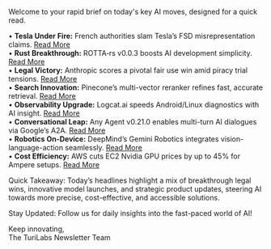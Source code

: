Welcome to your rapid brief on today's key AI moves, designed for a quick read.

• **Tesla Under Fire:** French authorities slam Tesla’s FSD misrepresentation claims. [Read More](https://electrek.co/2025/06/24/france-says-tesla-lied-about-fsd-and-more-4-months-to-comply-or-be-fined/)  
• **Rust Breakthrough:** ROTTA‐rs v0.0.3 boosts AI development simplicity. [Read More](https://github.com/araxnoid-code/ROTTA-rs)  
• **Legal Victory:** Anthropic scores a pivotal fair use win amid piracy trial tensions. [Read More](https://www.wired.com/story/anthropic-ai-copyright-fair-use-piracy-ruling/)  
• **Search Innovation:** Pinecone’s multi-vector reranker refines fast, accurate retrieval. [Read More](https://www.pinecone.io/blog/cascading-retrieval-with-multi-vector-representations/)  
• **Observability Upgrade:** Logcat.ai speeds Android/Linux diagnostics with AI insight. [Read More](https://logcat.ai)  
• **Conversational Leap:** Any Agent v0.21.0 enables multi-turn AI dialogues via Google’s A2A. [Read More](https://github.com/mozilla-ai/any-agent/releases/tag/0.21.0)  
• **Robotics On-Device:** DeepMind’s Gemini Robotics integrates vision-language-action seamlessly. [Read More](https://deepmind.google/discover/blog/gemini-robotics-on-device-brings-ai-to-local-robotic-devices/)  
• **Cost Efficiency:** AWS cuts EC2 Nvidia GPU prices by up to 45% for Ampere setups. [Read More](https://aws.amazon.com/blogs/aws/announcing-up-to-45-price-reduction-for-amazon-ec2-nvidia-gpu-accelerated-instances/)

Quick Takeaway: Today’s headlines highlight a mix of breakthrough legal wins, innovative model launches, and strategic product updates, steering AI towards more precise, cost-effective, and accessible solutions.

Stay Updated: Follow us for daily insights into the fast-paced world of AI!

Keep innovating,  
The TuriLabs Newsletter Team
